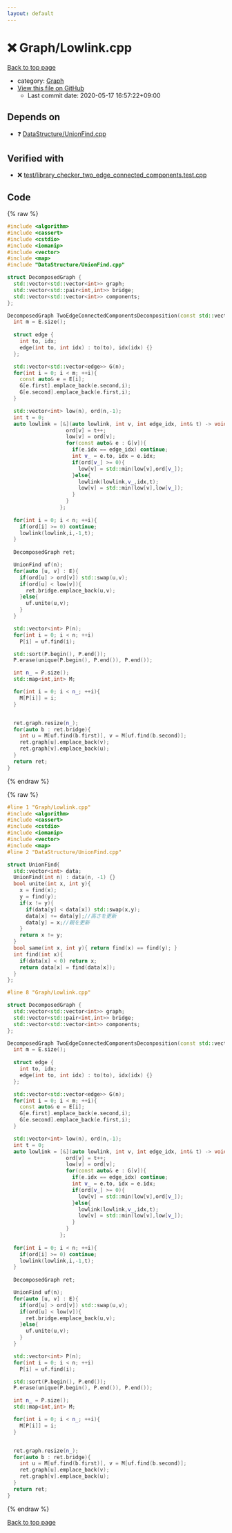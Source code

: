 ```yaml
---
layout: default
---
```


<!-- mathjax config similar to math.stackexchange -->
<script type="text/javascript" async
  src="https://cdnjs.cloudflare.com/ajax/libs/mathjax/2.7.5/MathJax.js?config=TeX-MML-AM_CHTML">
</script>
<script type="text/x-mathjax-config">
  MathJax.Hub.Config({
    TeX: { equationNumbers: { autoNumber: "AMS" }},
    tex2jax: {
      inlineMath: [ ['$','$'] ],
      processEscapes: true
    },
    "HTML-CSS": { matchFontHeight: false },
    displayAlign: "left",
    displayIndent: "2em"
  });
</script>

<script type="text/javascript" src="https://cdnjs.cloudflare.com/ajax/libs/jquery/3.4.1/jquery.min.js"></script>
<script src="https://cdn.jsdelivr.net/npm/jquery-balloon-js@1.1.2/jquery.balloon.min.js" integrity="sha256-ZEYs9VrgAeNuPvs15E39OsyOJaIkXEEt10fzxJ20+2I=" crossorigin="anonymous"></script>
<script type="text/javascript" src="../../assets/js/copy-button.js"></script>
<link rel="stylesheet" href="../../assets/css/copy-button.css" />


# :x: Graph/Lowlink.cpp

<a href="../../index.html">Back to top page</a>

* category: <a href="../../index.html#4cdbd2bafa8193091ba09509cedf94fd">Graph</a>
* <a href="{{ site.github.repository_url }}/blob/master/Graph/Lowlink.cpp">View this file on GitHub</a>
    - Last commit date: 2020-05-17 16:57:22+09:00




## Depends on

* :question: <a href="../DataStructure/UnionFind.cpp.html">DataStructure/UnionFind.cpp</a>


## Verified with

* :x: <a href="../../verify/test/library_checker_two_edge_connected_components.test.cpp.html">test/library_checker_two_edge_connected_components.test.cpp</a>


## Code

<a id="unbundled"></a>
{% raw %}
```cpp
#include <algorithm>
#include <cassert>
#include <cstdio>
#include <iomanip>
#include <vector>
#include <map>
#include "DataStructure/UnionFind.cpp"

struct DecomposedGraph {
  std::vector<std::vector<int>> graph;
  std::vector<std::pair<int,int>> bridge;
  std::vector<std::vector<int>> components;
};

DecomposedGraph TwoEdgeConnectedComponentsDeconposition(const std::vector<std::pair<int,int>>& E, int n){
  int m = E.size();
  
  struct edge {
    int to, idx;
    edge(int to, int idx) : to(to), idx(idx) {}
  };

  std::vector<std::vector<edge>> G(n);
  for(int i = 0; i < m; ++i){
    const auto& e = E[i];
    G[e.first].emplace_back(e.second,i);
    G[e.second].emplace_back(e.first,i);
  }

  std::vector<int> low(n), ord(n,-1);
  int t = 0;
  auto lowlink = [&](auto lowlink, int v, int edge_idx, int& t) -> void {
                   ord[v] = t++;
                   low[v] = ord[v];
                   for(const auto& e : G[v]){
                     if(e.idx == edge_idx) continue;
                     int v_ = e.to, idx = e.idx;
                     if(ord[v_] >= 0){
                       low[v] = std::min(low[v],ord[v_]);
                     }else{
                       lowlink(lowlink,v_,idx,t);
                       low[v] = std::min(low[v],low[v_]);
                     }
                   }
                 };
  
  for(int i = 0; i < n; ++i){
    if(ord[i] >= 0) continue;
    lowlink(lowlink,i,-1,t);
  }
  
  DecomposedGraph ret;

  UnionFind uf(n);
  for(auto [u, v] : E){
    if(ord[u] > ord[v]) std::swap(u,v);
    if(ord[u] < low[v]){
      ret.bridge.emplace_back(u,v);
    }else{
      uf.unite(u,v);
    }
  }

  std::vector<int> P(n);
  for(int i = 0; i < n; ++i)
    P[i] = uf.find(i);

  std::sort(P.begin(), P.end());
  P.erase(unique(P.begin(), P.end()), P.end());

  int n_ = P.size();
  std::map<int,int> M;

  for(int i = 0; i < n_; ++i){
    M[P[i]] = i;
  }


  ret.graph.resize(n_);
  for(auto b : ret.bridge){
    int u = M[uf.find(b.first)], v = M[uf.find(b.second)];
    ret.graph[u].emplace_back(v);
    ret.graph[v].emplace_back(u);
  }
  return ret;
}


```
{% endraw %}

<a id="bundled"></a>
{% raw %}
```cpp
#line 1 "Graph/Lowlink.cpp"
#include <algorithm>
#include <cassert>
#include <cstdio>
#include <iomanip>
#include <vector>
#include <map>
#line 2 "DataStructure/UnionFind.cpp"

struct UnionFind{
  std::vector<int> data;
  UnionFind(int n) : data(n, -1) {}
  bool unite(int x, int y){
    x = find(x);
    y = find(y);
    if(x != y){
      if(data[y] < data[x]) std::swap(x,y);
      data[x] += data[y];//高さを更新
      data[y] = x;//親を更新
    }
    return x != y;
  }
  bool same(int x, int y){ return find(x) == find(y); }
  int find(int x){
    if(data[x] < 0) return x;
    return data[x] = find(data[x]);
  }
};

#line 8 "Graph/Lowlink.cpp"

struct DecomposedGraph {
  std::vector<std::vector<int>> graph;
  std::vector<std::pair<int,int>> bridge;
  std::vector<std::vector<int>> components;
};

DecomposedGraph TwoEdgeConnectedComponentsDeconposition(const std::vector<std::pair<int,int>>& E, int n){
  int m = E.size();
  
  struct edge {
    int to, idx;
    edge(int to, int idx) : to(to), idx(idx) {}
  };

  std::vector<std::vector<edge>> G(n);
  for(int i = 0; i < m; ++i){
    const auto& e = E[i];
    G[e.first].emplace_back(e.second,i);
    G[e.second].emplace_back(e.first,i);
  }

  std::vector<int> low(n), ord(n,-1);
  int t = 0;
  auto lowlink = [&](auto lowlink, int v, int edge_idx, int& t) -> void {
                   ord[v] = t++;
                   low[v] = ord[v];
                   for(const auto& e : G[v]){
                     if(e.idx == edge_idx) continue;
                     int v_ = e.to, idx = e.idx;
                     if(ord[v_] >= 0){
                       low[v] = std::min(low[v],ord[v_]);
                     }else{
                       lowlink(lowlink,v_,idx,t);
                       low[v] = std::min(low[v],low[v_]);
                     }
                   }
                 };
  
  for(int i = 0; i < n; ++i){
    if(ord[i] >= 0) continue;
    lowlink(lowlink,i,-1,t);
  }
  
  DecomposedGraph ret;

  UnionFind uf(n);
  for(auto [u, v] : E){
    if(ord[u] > ord[v]) std::swap(u,v);
    if(ord[u] < low[v]){
      ret.bridge.emplace_back(u,v);
    }else{
      uf.unite(u,v);
    }
  }

  std::vector<int> P(n);
  for(int i = 0; i < n; ++i)
    P[i] = uf.find(i);

  std::sort(P.begin(), P.end());
  P.erase(unique(P.begin(), P.end()), P.end());

  int n_ = P.size();
  std::map<int,int> M;

  for(int i = 0; i < n_; ++i){
    M[P[i]] = i;
  }


  ret.graph.resize(n_);
  for(auto b : ret.bridge){
    int u = M[uf.find(b.first)], v = M[uf.find(b.second)];
    ret.graph[u].emplace_back(v);
    ret.graph[v].emplace_back(u);
  }
  return ret;
}


```
{% endraw %}

<a href="../../index.html">Back to top page</a>

